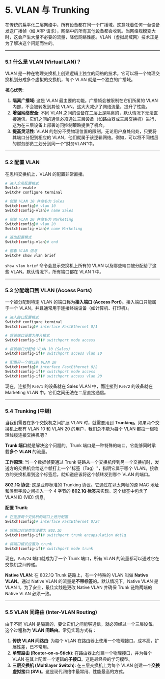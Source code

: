 # 5. VLAN 与 Trunking

在传统的扁平化二层网络中，所有设备都在同一个广播域。这意味着任何一台设备发送广播帧（如 ARP 请求），网络中的所有其他设备都会收到。当网络规模变大时，这会产生大量不必要的流量，降低网络性能。VLAN（虚拟局域网）技术正是为了解决这个问题而生的。

---

### 5.1 什么是 VLAN (Virtual LAN)？

VLAN 是一种在物理交换机上创建逻辑上独立的网络的技术。它可以将一个物理交换机划分成多个虚拟的交换机，每个 VLAN 就是一个独立的广播域。

**核心优势**:
1.  **隔离广播域**: 这是 VLAN 最主要的功能。广播帧会被限制在它们所属的 VLAN 内部，不会被转发到其他 VLAN。这大大减少了网络流量，提升了性能。
2.  **增强网络安全**: 不同 VLAN 之间的设备在二层上是隔离的，默认情况下无法直接通信。它们之间的通信必须通过三层设备（如路由器或三层交换机）进行，这为在三层设备上部署访问控制策略提供了机会。
3.  **提高灵活性**: VLAN 的划分不受物理位置的限制。无论用户身处何处，只要将其端口分配到相应的 VLAN，他们就属于该逻辑网络。例如，可以将不同楼层的财务部员工划分到同一个"财务VLAN"中。

---

### 5.2 配置 VLAN

在思科交换机上，VLAN 的配置非常直接。

```bash
# 进入全局配置模式
Switch> enable
Switch# configure terminal

# 创建 VLAN 10 并命名为 Sales
Switch(config)# vlan 10
Switch(config-vlan)# name Sales

# 创建 VLAN 20 并命名为 Marketing
Switch(config)# vlan 20
Switch(config-vlan)# name Marketing

# 退出配置模式
Switch(config-vlan)# end

# 查看 VLAN 信息
Switch# show vlan brief
```
`show vlan brief` 命令会显示交换机上所有的 VLAN 以及哪些端口被分配给了这些 VLAN。默认情况下，所有端口都在 VLAN 1 中。

---

### 5.3 分配端口到 VLAN (Access Ports)

一个被分配到特定 VLAN 的端口称为**接入端口 (Access Port)**。接入端口只能属于一个 VLAN，并且通常用于连接终端设备（如计算机、打印机）。

```bash
# 进入接口配置模式
Switch# configure terminal
Switch(config)# interface FastEthernet 0/1

# 将该端口设置为接入模式
Switch(config-if)# switchport mode access

# 将该端口分配给 VLAN 10 (Sales)
Switch(config-if)# switchport access vlan 10

# 配置另一个端口到 VLAN 20
Switch(config)# interface FastEthernet 0/2
Switch(config-if)# switchport mode access
Switch(config-if)# switchport access vlan 20
```
现在，连接到 `Fa0/1` 的设备就在 Sales VLAN 中，而连接到 `Fa0/2` 的设备就在 Marketing VLAN 中。它们之间无法在二层直接通信。

---

### 5.4 Trunking (中继)

当我们需要在多个交换机之间扩展 VLAN 时，就需要用到 **Trunking**。如果两个交换机上都有 VLAN 10 和 VLAN 20 的用户，我们总不能为每个 VLAN 都拉一根物理线缆连接交换机吧？

**Trunk 端口**就是解决这个问题的。Trunk 端口是一种特殊的端口，它能够同时承载**多个 VLAN** 的流量。

**工作原理**:
当一个数据帧要通过 Trunk 链路从一个交换机传到另一个交换机时，发送方的交换机会给这个帧打上一个"标签（Tag）"，指明它属于哪个 VLAN。接收方的交换机看到这个标签后，就知道应该将这个帧转发到哪个 VLAN 的端口。

**802.1Q 协议**:
这是业界标准的 Trunking 协议。它通过在以太网帧的源 MAC 地址和类型字段之间插入一个 4 字节的 **802.1Q 标签**来实现。这个标签中包含了 VLAN ID (VID) 信息。

**配置 Trunk**:
```bash
# 在连接两个交换机的端口上进行配置
Switch(config)# interface FastEthernet 0/24

# 将端口封装类型设置为 802.1Q
Switch(config-if)# switchport trunk encapsulation dot1q

# 将端口模式设置为 trunk
Switch(config-if)# switchport mode trunk
```
现在，`Fa0/24` 端口就成为了一个 Trunk 端口，所有 VLAN 的流量都可以通过它在交换机之间传递。

**Native VLAN**:
在 802.1Q Trunk 链路上，有一个特殊的 VLAN 叫做 **Native VLAN**。通过 Native VLAN 的流量是**不带标签**的。默认情况下，Native VLAN 是 VLAN 1。为了安全，最佳实践是更改 Native VLAN 并确保 Trunk 链路两端的 Native VLAN 必须一致。

---

### 5.5 VLAN 间路由 (Inter-VLAN Routing)

由于不同 VLAN 是隔离的，要让它们之间能够通信，就必须经过一个三层设备。这个过程称为 **VLAN 间路由**。常见实现方式有：
1.  **传统 VLAN 间路由**: 为每个 VLAN 在路由器上使用一个物理接口。成本高，扩展性差，已不常用。
2.  **单臂路由 (Router-on-a-Stick)**: 在路由器上创建一个物理接口，并为每个 VLAN 在其上配置一个逻辑的**子接口**。这是最经典的学习模型。
3.  **三层交换机 (Multilayer Switch)**: 在三层交换机上为每个 VLAN 创建一个**交换虚拟接口 (SVI)**。这是现代网络中最常用、性能最高的方式。 